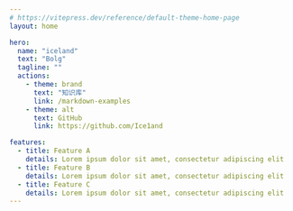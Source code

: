```yaml
---
# https://vitepress.dev/reference/default-theme-home-page
layout: home

hero:
  name: "iceland"
  text: "Bolg"
  tagline: ""
  actions:
    - theme: brand
      text: "知识库"
      link: /markdown-examples
    - theme: alt
      text: GitHub
      link: https://github.com/Ice1and

features:
  - title: Feature A
    details: Lorem ipsum dolor sit amet, consectetur adipiscing elit
  - title: Feature B
    details: Lorem ipsum dolor sit amet, consectetur adipiscing elit
  - title: Feature C
    details: Lorem ipsum dolor sit amet, consectetur adipiscing elit
---
```


